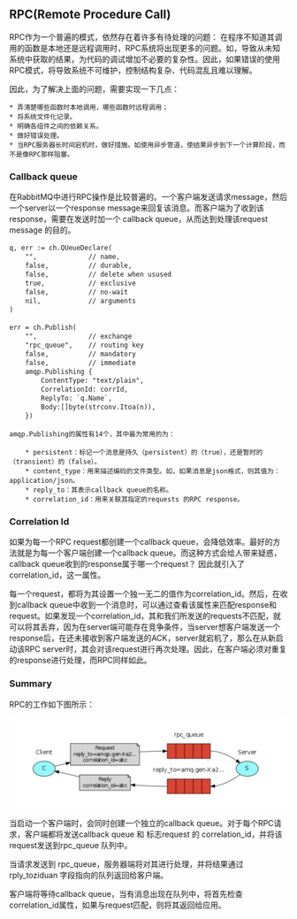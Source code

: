 ## RPC(Remote Procedure Call)

RPC作为一个普遍的模式，依然存在着许多有待处理的问题：
    在程序不知道其调用的函数是本地还是远程调用时，RPC系统将出现更多的问题。如，导致从未知系统中获取的结果，为代码的调试增加不必要的复杂性。因此，如果错误的使用RPC模式，将导致系统不可维护，控制结构复杂、代码混乱且难以理解。

因此，为了解决上面的问题，需要实现一下几点：

    * 弄清楚哪些函数时本地调用，哪些函数时远程调用；
    * 将系统文件化记录。
    * 明确各组件之间的依赖关系。
    * 做好错误处理。
    * 当RPC服务器长时间宕机时，做好措施。如使用异步管道，使结果异步到下一个计算阶段，而不是像RPC那样阻塞。

### Callback queue
在RabbitMQ中进行RPC操作是比较普遍的。一个客户端发送请求message，然后一个server以一个response message来回复该消息。而客户端为了收到该response，需要在发送时加一个 callback queue，从而达到处理该request message 的目的。

    q, err := ch.QUeueDeclare(
        "",             // name,
        false,          // durable,
        false,          // delete when usused
        true,           // exclusive
        false,          // no-wait
        nil,            // arguments
    )

    err = ch.Publish(
        "",             // exchange
        "rpc_queue",    // routing key
        false,          // mandatory
        false,          // immediate
        amqp.Publishing {
            ContentType: "text/plain",
            CorrelationId: corrId,
            ReplyTo: `q.Name`,
            Body:[]byte(strconv.Itoa(n)),
        })

    amqp.Publishing的属性有14个，其中最为常用的为：

        * persistent：标记一个消息是持久（persistent）的（true），还是暂时的（transient）的（false）。
        * content_type：用来描述编码的文件类型。如，如果消息是json格式，则其值为：application/json。
        * reply_to：其表示callback queue的名称。
        * correlation_id：用来关联其指定的requests 的RPC response。

### Correlation Id
如果为每一个RPC request都创建一个callback queue，会降低效率。最好的方法就是为每一个客户端创建一个callback queue。而这种方式会给人带来疑惑，callback queue收到的response属于哪一个request？ 因此就引入了correlation_id，这一属性。

每一个request，都将为其设置一个独一无二的值作为correlation_id。然后，在收到callback queue中收到一个消息时，可以通过查看该属性来匹配response和request。如果发现一个correlation_id，其和我们所发送的requests不匹配，就可以将其丢弃，因为在server端可能存在竞争条件，当server想客户端发送一个response后，在还未接收到客户端发送的ACK，server就宕机了，那么在从新启动该RPC server时，其会对该request进行再次处理。因此，在客户端必须对重复的response进行处理，而RPC同样如此。

### Summary
RPC的工作如下图所示：

![avatar](./picture/image1.png)

当启动一个客户端时，会同时创建一个独立的callback queue。对于每个RPC请求，客户端都将发送callback queue 和 标志request 的 correlation_id，并将该request发送到rpc_queue 队列中。

当请求发送到 rpc_queue，服务器端将对其进行处理，并将结果通过 rply_toziduan 字段指向的队列返回给客户端。

客户端将等待callback queue，当有消息出现在队列中，将首先检查correlation_id属性，如果与request匹配，则将其返回给应用。

### 
